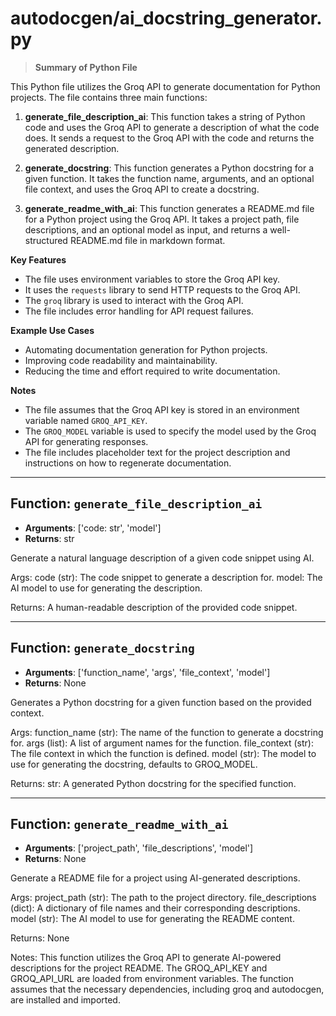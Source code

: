 # autodocgen/ai_docstring_generator.py

> **Summary of Python File**

This Python file utilizes the Groq API to generate documentation for Python projects. The file contains three main functions:

1. **generate_file_description_ai**: This function takes a string of Python code and uses the Groq API to generate a description of what the code does. It sends a request to the Groq API with the code and returns the generated description.

2. **generate_docstring**: This function generates a Python docstring for a given function. It takes the function name, arguments, and an optional file context, and uses the Groq API to create a docstring.

3. **generate_readme_with_ai**: This function generates a README.md file for a Python project using the Groq API. It takes a project path, file descriptions, and an optional model as input, and returns a well-structured README.md file in markdown format.

**Key Features**

* The file uses environment variables to store the Groq API key.
* It uses the `requests` library to send HTTP requests to the Groq API.
* The `groq` library is used to interact with the Groq API.
* The file includes error handling for API request failures.

**Example Use Cases**

* Automating documentation generation for Python projects.
* Improving code readability and maintainability.
* Reducing the time and effort required to write documentation.

**Notes**

* The file assumes that the Groq API key is stored in an environment variable named `GROQ_API_KEY`.
* The `GROQ_MODEL` variable is used to specify the model used by the Groq API for generating responses.
* The file includes placeholder text for the project description and instructions on how to regenerate documentation.


---


## Function: `generate_file_description_ai`
- **Arguments**: ['code: str', 'model']
- **Returns**: str

Generate a natural language description of a given code snippet using AI.
 
Args:
    code (str): The code snippet to generate a description for.
    model: The AI model to use for generating the description.
 
Returns:
    A human-readable description of the provided code snippet.


---


## Function: `generate_docstring`
- **Arguments**: ['function_name', 'args', 'file_context', 'model']
- **Returns**: None

Generates a Python docstring for a given function based on the provided context.
 
Args:
    function_name (str): The name of the function to generate a docstring for.
    args (list): A list of argument names for the function.
    file_context (str): The file context in which the function is defined.
    model (str): The model to use for generating the docstring, defaults to GROQ_MODEL.

Returns:
    str: A generated Python docstring for the specified function.


---


## Function: `generate_readme_with_ai`
- **Arguments**: ['project_path', 'file_descriptions', 'model']
- **Returns**: None

Generate a README file for a project using AI-generated descriptions.

Args:
    project_path (str): The path to the project directory.
    file_descriptions (dict): A dictionary of file names and their corresponding descriptions.
    model (str): The AI model to use for generating the README content.

Returns:
    None

Notes:
    This function utilizes the Groq API to generate AI-powered descriptions for the project README.
    The GROQ_API_KEY and GROQ_API_URL are loaded from environment variables.
    The function assumes that the necessary dependencies, including groq and autodocgen, are installed and imported.

